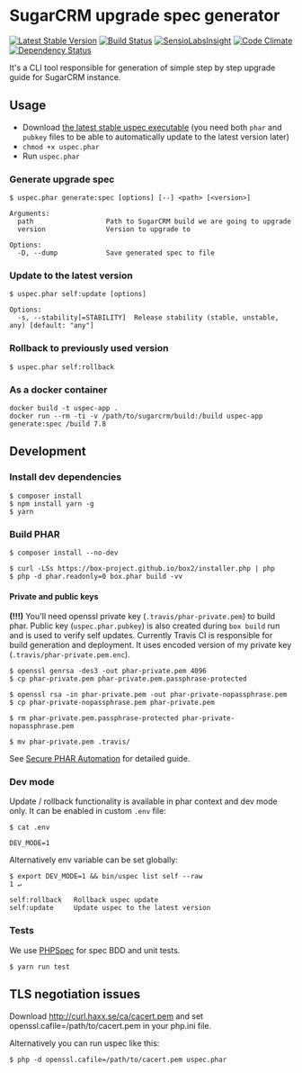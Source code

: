 # SugarCRM upgrade spec generator
[![Latest Stable Version](https://poser.pugx.org/mikekamornikov/uspec/v/stable)](https://packagist.org/packages/mikekamornikov/uspec)
[![Build Status](https://travis-ci.org/mikekamornikov/UpgradeSpec.svg?branch=master)](https://travis-ci.org/mikekamornikov/UpgradeSpec)
[![SensioLabsInsight](https://insight.sensiolabs.com/projects/74152ef7-7e2d-4668-90a5-af33e40eddec/mini.png)](https://insight.sensiolabs.com/projects/74152ef7-7e2d-4668-90a5-af33e40eddec)
[![Code Climate](https://codeclimate.com/github/mikekamornikov/UpgradeSpec/badges/gpa.svg)](https://codeclimate.com/github/mikekamornikov/UpgradeSpec)
[![Dependency Status](https://www.versioneye.com/user/projects/586fd3e82f149b004e0b16c9/badge.svg?style=flat-square)](https://www.versioneye.com/user/projects/586fd3e82f149b004e0b16c9)

It's a CLI tool responsible for generation of simple step by step upgrade guide for SugarCRM instance.   

## Usage

- Download [the latest stable uspec executable](https://github.com/mikekamornikov/UpgradeSpec/releases) (you need both `phar` and `pubkey` files to be able to automatically update to the latest version later)
- `chmod +x uspec.phar`
- Run `uspec.phar`

### Generate upgrade spec
```text
$ uspec.phar generate:spec [options] [--] <path> [<version>]

Arguments:
  path                  Path to SugarCRM build we are going to upgrade
  version               Version to upgrade to

Options:
  -D, --dump            Save generated spec to file
```

### Update to the latest version
```text
$ uspec.phar self:update [options]

Options:
  -s, --stability[=STABILITY]  Release stability (stable, unstable, any) [default: "any"]
```

### Rollback to previously used version
```text
$ uspec.phar self:rollback
```

### As a docker container
```text
docker build -t uspec-app .
docker run --rm -ti -v /path/to/sugarcrm/build:/build uspec-app generate:spec /build 7.8
```

## Development

### Install dev dependencies
```text
$ composer install
$ npm install yarn -g
$ yarn
```

### Build PHAR
```text
$ composer install --no-dev

$ curl -LSs https://box-project.github.io/box2/installer.php | php
$ php -d phar.readonly=0 box.phar build -vv
```

#### Private and public keys
**(!!!)** You'll need openssl private key (`.travis/phar-private.pem`) to build phar. Public key (`uspec.phar.pubkey`) is also created during `box build` run and is used to verify self updates. Currently Travis CI is responsible for build generation and deployment. It uses encoded version of my private key (`.travis/phar-private.pem.enc`).
```text
$ openssl genrsa -des3 -out phar-private.pem 4096
$ cp phar-private.pem phar-private.pem.passphrase-protected

$ openssl rsa -in phar-private.pem -out phar-private-nopassphrase.pem
$ cp phar-private-nopassphrase.pem phar-private.pem

$ rm phar-private.pem.passphrase-protected phar-private-nopassphrase.pem

$ mv phar-private.pem .travis/
```
See [Secure PHAR Automation](https://mwop.net/blog/2015-12-14-secure-phar-automation.html) for detailed guide.

### Dev mode
Update / rollback functionality is available in phar context and dev mode only. It can be enabled in custom `.env` file: 

```text
$ cat .env

DEV_MODE=1
```

Alternatively env variable can be set globally: 

```text
$ export DEV_MODE=1 && bin/uspec list self --raw                                                                                                 1 ↵

self:rollback   Rollback uspec update
self:update     Update uspec to the latest version
```

### Tests
We use [PHPSpec](http://www.phpspec.net/en/stable/) for spec BDD and unit tests. 
```text
$ yarn run test
```

## TLS negotiation issues
Download http://curl.haxx.se/ca/cacert.pem and set openssl.cafile=/path/to/cacert.pem in your php.ini file.

Alternatively you can run uspec like this:
```text
$ php -d openssl.cafile=/path/to/cacert.pem uspec.phar
```

